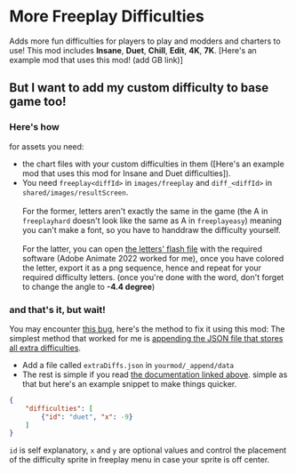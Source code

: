 # More Freeplay Difficulties
Adds more fun difficulties for players to play and modders and charters to use!
This mod includes **Insane**, **Duet**, **Chill**, **Edit**, **4K**, **7K**.
[Here's an example mod that uses this mod! (add GB link)]

## But I want to add my custom difficulty to base game too!
### Here's how
for assets you need:
- the chart files with your custom difficulties in them ([Here's an example mod that uses this mod for Insane and Duet difficulties]).
- You need `freeplay<diffId>` in `images/freeplay` and `diff_<diffId>` in `shared/images/resultScreen`.<br><br>
For the former, letters aren't exactly the same in the game (the A in `freeplayhard` doesn't look like the same as A in `freeplayeasy`) meaning you can't make a font, so you have to handdraw the difficulty yourself.<br><br>
For the latter, you can open [the letters' flash file](https://github.com/FunkinCrew/funkin.art/blob/66572f85d826ce2ec1d45468c12733b161237ffa/flashFiles/TARDLING%20FONT%20ALL.ana) with the required software (Adobe Animate 2022 worked for me), once you have colored the letter, export it as a png sequence, hence and repeat for your required difficulty letters. (once you're done with the word, don't forget to change the angle to **-4.4 degree**)

### and that's it, but wait!
You may encounter [this bug](https://github.com/FunkinCrew/Funkin/issues/3912), here's the method to fix it using this mod:
The simplest method that worked for me is [appending the JSON file that stores all extra difficulties](https://funkincrew.github.io/funkin-modding-docs/10-appending-and-merging-files/10-01-appending-files.html#appending-to-json-files).
- Add a file called `extraDiffs.json` in `yourmod/_append/data`
- The rest is simple if you read [the documentation linked above](https://funkincrew.github.io/funkin-modding-docs/10-appending-and-merging-files/10-01-appending-files.html#appending-to-json-files). simple as that but here's an example snippet to make things quicker.
```json
{
    "difficulties": [
        {"id": "duet", "x": -9}
    ]
}
```
`id` is self explanatory, `x` and `y` are optional values and control the placement of the difficulty sprite in freeplay menu in case your sprite is off center. 
